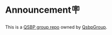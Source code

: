 # Announcement🪧
This is a [QSBP group repo](https://github.com/QsbpGroup/quant-stat-baby-project) owned by [QsbpGroup](https://github.com/QsbpGroup).
